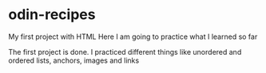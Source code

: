 # odin-recipes
My first project with HTML
Here I am going to practice what I learned so far

The first project is done. I practiced different things like unordered and ordered lists, anchors, images and links
